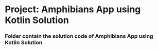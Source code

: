 # Project: Amphibians App using Kotlin Solution
### Folder contain the solution code of Amphibians App using Kotlin Solution

